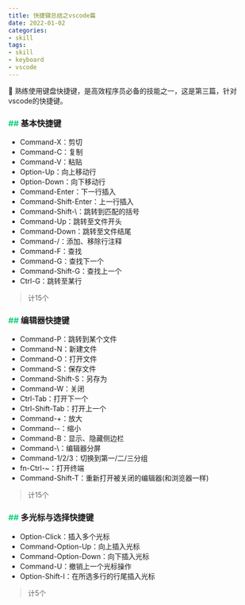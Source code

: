 ```yaml
---
title: 快捷键总结之vscode篇
date: 2022-01-02
categories:
- skill
tags:
- skill
- keyboard
- vscode
---
```


🎹 熟练使用键盘快捷键，是高效程序员必备的技能之一，这是第三篇，针对vscode的快捷键。

<!--more-->

### <font color=#11d17b>## </font><font face=黑体>基本快捷键</font>
- Command-X：剪切
- Command-C：复制
- Command-V：粘贴
- Option-Up：向上移动行
- Option-Down：向下移动行
- Command-Enter：下一行插入
- Command-Shift-Enter：上一行插入
- Command-Shift-\：跳转到匹配的括号
- Command-Up：跳转至文件开头
- Command-Down：跳转至文件结尾
- Command-/：添加、移除行注释
- Command-F：查找
- Command-G：查找下一个
- Command-Shift-G：查找上一个
- Ctrl-G：跳转至某行

> 计15个

### <font color=#11d17b>## </font><font face=黑体>编辑器快捷键</font>
- Command-P：跳转到某个文件
- Command-N：新建文件
- Command-O：打开文件
- Command-S：保存文件
- Command-Shift-S：另存为
- Command-W：关闭
- Ctrl-Tab：打开下一个
- Ctrl-Shift-Tab：打开上一个
- Command-+：放大
- Command--：缩小
- Command-B：显示、隐藏侧边栏
- Command-\：编辑器分屏
- Command-1/2/3：切换到第一/二/三分组
- fn-Ctrl-~：打开终端
- Command-Shift-T：重新打开被关闭的编辑器(和浏览器一样)

> 计15个

### <font color=#11d17b>## </font><font face=黑体>多光标与选择快捷键</font>
- Option-Click：插入多个光标
- Command-Option-Up：向上插入光标
- Command-Option-Down：向下插入光标
- Command-U：撤销上一个光标操作
- Option-Shift-I：在所选多行的行尾插入光标

> 计5个
